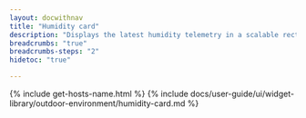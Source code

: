 ```yaml
---
layout: docwithnav
title: "Humidity card"
description: "Displays the latest humidity telemetry in a scalable rectangle card."
breadcrumbs: "true"
breadcrumbs-steps: "2"
hidetoc: "true"

---
```

{% include get-hosts-name.html %}
{% include docs/user-guide/ui/widget-library/outdoor-environment/humidity-card.md %}
